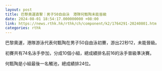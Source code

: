 ```yaml
---
layout: post
title: 巴黎奧運直擊｜男子50自由泳　港隊何甄陶未能晉級
date: 2024-08-01 18:54:17.000000000 +08:00
link: https://news.rthk.hk/rthk/ch/component/k2/1764291-20240801.htm
categories: rthk
---
```


巴黎奧運，港隊游泳代表何甄陶在男子50自由泳初賽，游出22秒12，未能晉級。

初賽共有74名泳手參加，分成10個小組，總成績排名前16的泳手晉級準決賽。

何甄陶是小組最後一名觸池，總成績排24位。
